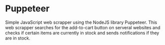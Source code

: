 # Puppeteer

Simple JavaScript web scrapper using the NodeJS library Puppeteer. This web scrapper searches for the add-to-cart button on serveral websites and checks if certain items are currently in stock and sends notifications if they are in stock.
